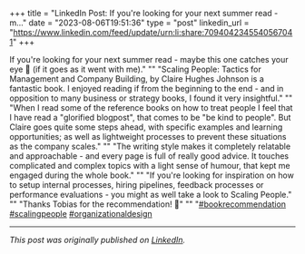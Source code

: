 +++
title = "LinkedIn Post: If you're looking for your next summer read - m..."
date = "2023-08-06T19:51:36"
type = "post"
linkedin_url = "https://www.linkedin.com/feed/update/urn:li:share:7094042345540567041"
+++

If you're looking for your next summer read - maybe this one catches your eye 👀 (if it goes as it went with me)."
""
"Scaling People: Tactics for Management and Company Building, by Claire Hughes Johnson is a fantastic book. I enjoyed reading if from the beginning to the end - and in opposition to many business or strategy books, I found it very insightful."
""
"When I read some of the reference books on how to treat people I feel that I have read a "glorified blogpost", that comes to be "be kind to people". But Claire goes quite some steps ahead, with specific examples and learning opportunities; as well as lightweight processes to prevent these situations as the company scales."
""
"The writing style makes it completely relatable and approachable - and every page is full of really good advice. It touches complicated and complex topics with a light sense of humour, that kept me engaged during the whole book."
""
"If you're looking for inspiration on how to setup internal processes, hiring pipelines, feedback processes or performance evaluations - you might as well take a look to Scaling People."
""
"Thanks Tobias for the recommendation! 💯"
""
"[#bookrecommendation](https://www.linkedin.com/feed/hashtag/bookrecommendation) [#scalingpeople](https://www.linkedin.com/feed/hashtag/scalingpeople) [#organizationaldesign](https://www.linkedin.com/feed/hashtag/organizationaldesign)

---

*This post was originally published on [LinkedIn](https://www.linkedin.com/in/adrianmoreno/recent-activity/all/).*